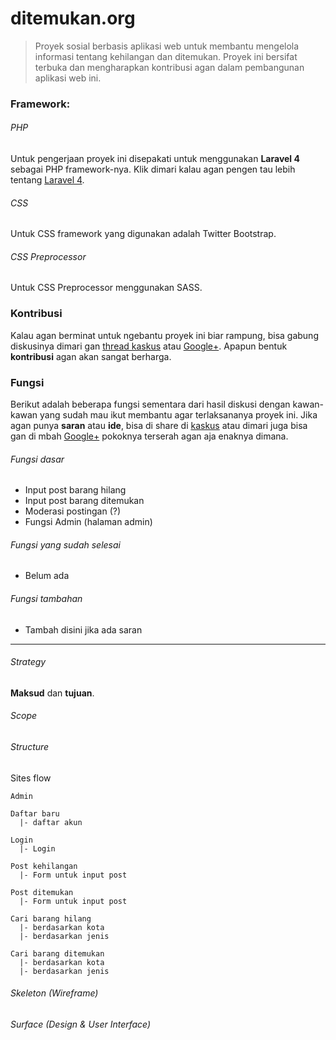 # ditemukan.org
> Proyek sosial berbasis aplikasi web untuk membantu mengelola informasi tentang kehilangan dan ditemukan. Proyek ini bersifat terbuka dan mengharapkan kontribusi agan dalam pembangunan aplikasi web ini.

### Framework:
###### PHP
Untuk pengerjaan proyek ini disepakati untuk menggunakan **Laravel 4** sebagai PHP framework-nya.
Klik dimari kalau agan pengen tau lebih tentang [Laravel 4](http://laravel.com/).

###### CSS
Untuk CSS framework yang digunakan adalah Twitter Bootstrap.

###### CSS Preprocessor
Untuk CSS Preprocessor menggunakan SASS.

### Kontribusi
Kalau agan berminat untuk ngebantu proyek ini biar rampung, bisa gabung diskusinya dimari gan [thread kaskus](http://www.kaskus.co.id/thread/531b38f841cb17e66e8b45cb/non-profit-mencari-developer-untuk-ditemukanorg/) atau [Google+](https://plus.google.com/u/0/109324412661501708233/posts). Apapun bentuk **kontribusi** agan akan sangat berharga.

### Fungsi
Berikut adalah beberapa fungsi sementara dari hasil diskusi dengan kawan-kawan yang sudah mau ikut membantu agar terlaksananya proyek ini. Jika agan punya **saran** atau **ide**, bisa di share di [kaskus](http://www.kaskus.co.id/thread/531b38f841cb17e66e8b45cb/non-profit-mencari-developer-untuk-ditemukanorg/) atau dimari juga bisa gan di mbah [Google+](https://plus.google.com/u/0/109324412661501708233/posts) pokoknya terserah agan aja enaknya dimana.

###### Fungsi dasar
- Input post barang hilang
- Input post barang ditemukan
- Moderasi postingan (?)
- Fungsi Admin (halaman admin)

###### Fungsi yang sudah selesai
- Belum ada

###### Fungsi tambahan
- Tambah disini jika ada saran

***
###### Strategy
**Maksud** dan **tujuan**.

###### Scope

###### Structure
Sites flow
```
Admin

Daftar baru
  |- daftar akun

Login
  |- Login

Post kehilangan
  |- Form untuk input post

Post ditemukan
  |- Form untuk input post

Cari barang hilang
  |- berdasarkan kota
  |- berdasarkan jenis

Cari barang ditemukan
  |- berdasarkan kota
  |- berdasarkan jenis
```

###### Skeleton (Wireframe)
###### Surface (Design & User Interface)